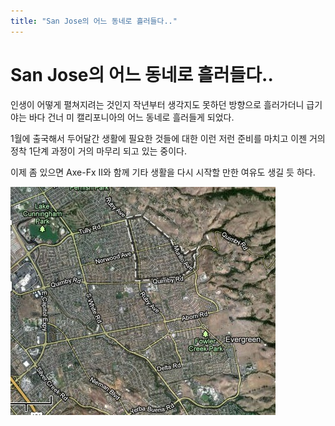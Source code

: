 ```yaml
---
title: "San Jose의 어느 동네로 흘러들다.."
---
```

# San Jose의 어느 동네로 흘러들다..

인생이 어떻게 펼쳐지려는 것인지 작년부터 생각지도 못하던 방향으로 흘러가더니 급기야는 바다 건너 미 캘리포니아의 어느 동네로 흘러들게 되었다.


1월에 출국해서 두어달간 생활에 필요한 것들에 대한 이런 저런 준비를 마치고 이젠 거의 정착 1단계 과정이 거의 마무리 되고 있는 중이다. 


이제 좀 있으면 Axe-Fx II와 함께 기타 생활을 다시 시작할 만한 여유도 생길 듯 하다.


![image](/assets/images/7173b06abb12d53a731feac77e5fd544.jpg)









